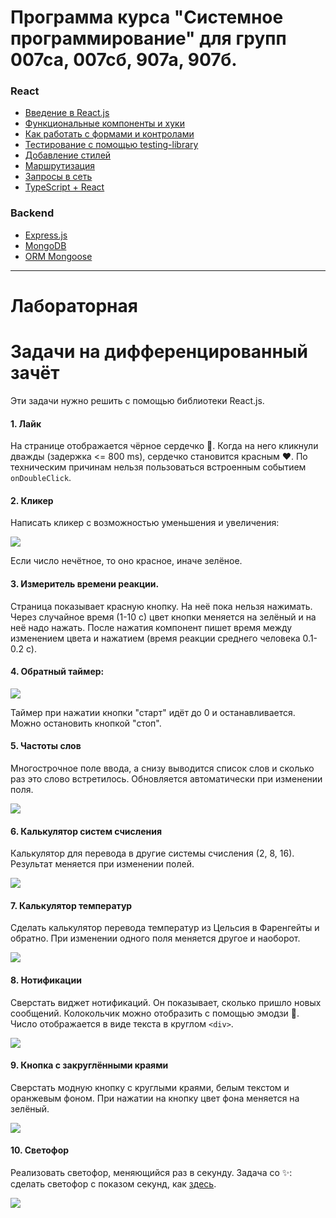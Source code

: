 # Программа курса "Системное программирование" для групп 007са, 007сб, 907а, 907б.

### React
* [Введение в React.js](https://dmitryweiner.github.io/lectures/React%20-%20Basic.html#/)
* [Функциональные компоненты и хуки](https://dmitryweiner.github.io/lectures/React%20-%20Hooks.html#/)
* [Как работать с формами и контролами](https://dmitryweiner.github.io/lectures/React%20-%20Form%20controls.html#/)
* [Тестирование с помощью testing-library](https://dmitryweiner.github.io/lectures/React%20-%20Testing%20components.html#/)
* [Добавление стилей](https://dmitryweiner.github.io/lectures/React%20-%20Styles%20and%20assets.html#/)
* [Маршрутизация](https://dmitryweiner.github.io/lectures/React%20-%20Router.html#/)
* [Запросы в сеть](https://dmitryweiner.github.io/lectures/React%20-%20Fetch.html#/)
* [TypeScript + React](https://dmitryweiner.github.io/lectures/React%20-%20TypeScript%20with%20React.html#/)

### Backend
* [Express.js](https://dmitryweiner.github.io/lectures/Express.html#/)
* [MongoDB](https://dmitryweiner.github.io/lectures/Mongo.html#/)
* [ORM Mongoose](https://dmitryweiner.github.io/lectures/Mongoose.html#/)

<hr/>

# Лабораторная


# Задачи на дифференцированный зачёт
Эти задачи нужно решить с помощью библиотеки React.js.

#### 1. Лайк
На странице отображается чёрное сердечко 🖤. Когда на него кликнули дважды (задержка <= 800 ms),
сердечко становится красным ❤️. По техническим причинам нельзя пользоваться встроенным событием
```onDoubleClick```.

#### 2. Кликер
Написать кликер с возможностью уменьшения и увеличения:

![](src/assets/programs/img.png)

Если число нечётное, то оно красное, иначе зелёное.

#### 3. Измеритель времени реакции. 
Страница показывает красную кнопку. На неё пока нельзя нажимать. Через случайное время (1-10 с)
цвет кнопки меняется на зелёный и на неё надо нажать. После нажатия компонент пишет время между изменением цвета и
нажатием (время реакции среднего человека 0.1-0.2 с).

#### 4. Обратный таймер:

![](src/assets/programs/img_2.png)

Таймер при нажатии кнопки "старт" идёт до 0 и останавливается. Можно остановить кнопкой "стоп".

#### 5. Частоты слов
Многострочное поле ввода, а снизу выводится список слов и сколько раз это слово встретилось.
Обновляется автоматически при изменении поля.

![](src/assets/programs/img_7.png)

#### 6. Калькулятор систем счисления
Калькулятор для перевода в другие системы счисления (2, 8, 16). Результат меняется при изменении полей.

![](src/assets/programs/img_8.png)

#### 7. Калькулятор температур
Сделать калькулятор перевода температур из Цельсия в Фаренгейты и обратно.
При изменении одного поля меняется другое и наоборот.

![](src/assets/programs/img_4.png)

#### 8. Нотификации
Сверстать виджет нотификаций. Он показывает, сколько пришло новых сообщений.
Колокольчик можно отобразить с помощью эмодзи 🔔. Число отображается в виде текста
в круглом `<div>`.

![](src/assets/programs/img_9.png)

#### 9. Кнопка с закруглёнными краями
Сверстать модную кнопку с круглыми краями, белым текстом и оранжевым фоном.
При нажатии на кнопку цвет фона меняется на зелёный.

![](src/assets/programs/img_10.png)

#### 10. Светофор
Реализовать светофор, меняющийся раз в секунду.
Задача со ✨: сделать светофор с показом секунд, как [здесь](src/assets/programs/traffic.gif).

![](src/assets/programs/img_11.png)
